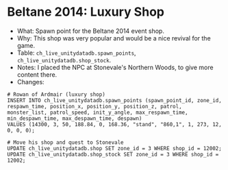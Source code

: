 # Beltane 2014: Luxury Shop

* What: Spawn point for the Beltane 2014 event shop.
* Why: This shop was very popular and would be a nice revival for the game.
* Table: `ch_live_unitydatadb.spawn_points`, `ch_live_unitydatadb.shop_stock`.
* Notes: I placed the NPC at Stonevale's Northern Woods, to give more content there.
* Changes:
```
# Rowan of Ardmair (luxury shop)
INSERT INTO ch_live_unitydatadb.spawn_points (spawn_point_id, zone_id, respawn_time, position_x, position_y, position_z, patrol, monster_list, patrol_speed, init_y_angle, max_respawn_time, min_despawn_time, max_despawn_time, despawn)
VALUES (14300, 3, 50, 188.84, 0, 168.36, "stand", "860,1", 1, 273, 12, 0, 0, 0);

# Move his shop and quest to Stonevale
UPDATE ch_live_unitydatadb.shop SET zone_id = 3 WHERE shop_id = 12002;
UPDATE ch_live_unitydatadb.shop_stock SET zone_id = 3 WHERE shop_id = 12002;
```
